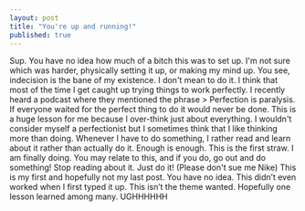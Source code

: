```yaml
---
layout: post
title: "You're up and running!"
published: true
---
```



Sup. You have no idea how much of a bitch this was to set up. I'm not sure which was harder, physically setting it up, or making my mind up. You see, indecision is the bane of my existence. I don't mean to do it. I think that most of the time I get caught up trying things to work perfectly. I recently heard a podcast where they mentioned the phrase > Perfection is paralysis.
If everyone waited for the perfect thing to do it would never be done. This is a huge lesson for me because I over-think just about everything. I wouldn't consider myself a perfectionist but I sometimes think that I like thinking more than doing. Whenever I have to do something, I rather read and learn about it rather than actually do it. Enough is enough. This is the first straw. I am finally doing. You may relate to this, and if you do, go out and do something! Stop reading about it. Just do it! (Please don't sue me Nike)
This is my first and hopefully not my last post. You have no idea. This didn’t even worked when I first typed it up. This isn’t the theme wanted. Hopefully one lesson learned among many. UGHHHHHH
